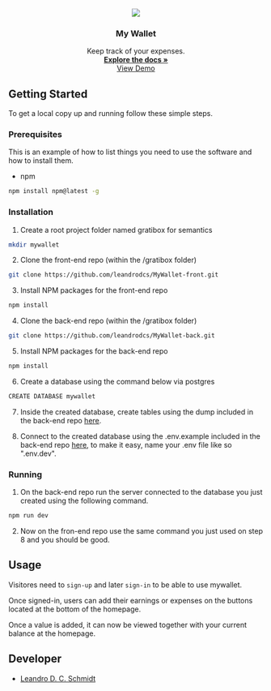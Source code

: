 <!-- PROJECT LOGO -->
<br />
<p align="center">
  <a href="https://github.com/leandrodcs/MyWallet-front">
      <img src="/public/TrackIt.gif" align="center" />
  </a>

  <h3 align="center">My Wallet</h3>

  <p align="center">
    Keep track of your expenses.
    <br />
    <a href="https://github.com/leandrodcs/MyWallet-front"><strong>Explore the docs »</strong></a>
    <br />
    <a href="https://my-wallet-sepia.vercel.app/">View Demo</a>
    <br />
  </p>
</p>

<!-- GETTING STARTED -->
## Getting Started

To get a local copy up and running follow these simple steps.

### Prerequisites

This is an example of how to list things you need to use the software and how to install them.
* npm
```sh
npm install npm@latest -g
```

### Installation

1. Create a root project folder named gratibox for semantics
```sh
mkdir mywallet
```
2. Clone the front-end repo (within the /gratibox folder)
```sh
git clone https://github.com/leandrodcs/MyWallet-front.git
```
3. Install NPM packages for the front-end repo
```sh
npm install
```
4. Clone the back-end repo (within the /gratibox folder)
```sh
git clone https://github.com/leandrodcs/MyWallet-back.git
```
5. Install NPM packages for the back-end repo
```sh
npm install
```
6. Create a database using the command below via postgres
```sh
CREATE DATABASE mywallet
```
7. Inside the created database, create tables using the dump included in the back-end repo <a href="https://github.com/leandrodcs/gratibox-back/blob/main/dump.sql">here</a>.

8. Connect to the created database using the .env.example included in the back-end repo <a href="https://github.com/leandrodcs/MyWallet-back/blob/main/.env.example">here</a>, to make it easy, name your .env file like so ".env.dev".

### Running

1. On the back-end repo run the server connected to the database you just created using the following command.
```sh
npm run dev
```
2. Now on the fron-end repo use the same command you just used on step 8 and you should be good.

<!-- USAGE EXAMPLES -->
## Usage

Visitores need to `sign-up` and later `sign-in` to be able to use mywallet.

Once signed-in, users can add their earnings or expenses on the buttons located at the bottom of the homepage.

Once a value is added, it can now be viewed together with your current balance at the homepage.

<!-- Developer -->
## Developer

* [Leandro D. C. Schmidt ](https://github.com/leandrodcs)